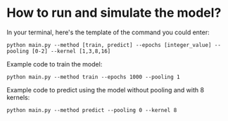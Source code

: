 # How to run and simulate the model?
In your terminal, here's the template of the command you could enter:
```
python main.py --method [train, predict] --epochs [integer_value] --pooling [0-2] --kernel [1,3,8,16]
```
Example code to train the model:
```
python main.py --method train --epochs 1000 --pooling 1
```
Example code to predict using the model without pooling and with 8 kernels:
```
python main.py --method predict --pooling 0 --kernel 8
```
